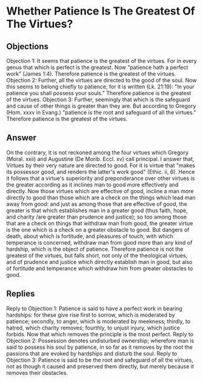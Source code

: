 # Whether Patience Is The Greatest Of The Virtues?
## Objections
Objection 1: It seems that patience is the greatest of the virtues. For in every genus that which is perfect is the greatest. Now "patience hath a perfect work" (James 1:4). Therefore patience is the greatest of the virtues.
Objection 2: Further, all the virtues are directed to the good of the soul. Now this seems to belong chiefly to patience; for it is written (Lk. 21:19): "In your patience you shall possess your souls." Therefore patience is the greatest of the virtues.
Objection 3: Further, seemingly that which is the safeguard and cause of other things is greater than they are. But according to Gregory (Hom. xxxv in Evang.) "patience is the root and safeguard of all the virtues." Therefore patience is the greatest of the virtues.
## Answer
On the contrary, It is not reckoned among the four virtues which Gregory (Moral. xxii) and Augustine (De Morib. Eccl. xv) call principal.
I answer that, Virtues by their very nature are directed to good. For it is virtue that "makes its possessor good, and renders the latter's work good" (Ethic. ii, 6). Hence it follows that a virtue's superiority and preponderance over other virtues is the greater according as it inclines man to good more effectively and directly. Now those virtues which are effective of good, incline a man more directly to good than those which are a check on the things which lead man away from good: and just as among those that are effective of good, the greater is that which establishes man in a greater good (thus faith, hope, and charity /are greater than prudence and justice); so too among those that are a check on things that withdraw man from good, the greater virtue is the one which is a check on a greater obstacle to good. But dangers of death, about which is fortitude, and pleasures of touch, with which temperance is concerned, withdraw man from good more than any kind of hardship, which is the object of patience. Therefore patience is not the greatest of the virtues, but falls short, not only of the theological virtues, and of prudence and justice which directly establish man in good, but also of fortitude and temperance which withdraw him from greater obstacles to good.
## Replies
Reply to Objection 1: Patience is said to have a perfect work in bearing hardships: for these give rise first to sorrow, which is moderated by patience; secondly, to anger, which is moderated by meekness; thirdly, to hatred, which charity removes; fourthly, to unjust injury, which justice forbids. Now that which removes the principle is the most perfect.
Reply to Objection 2: Possession denotes undisturbed ownership; wherefore man is said to possess his soul by patience, in so far as it removes by the root the passions that are evoked by hardships and disturb the soul.
Reply to Objection 3: Patience is said to be the root and safeguard of all the virtues, not as though it caused and preserved them directly, but merely because it removes their obstacles.